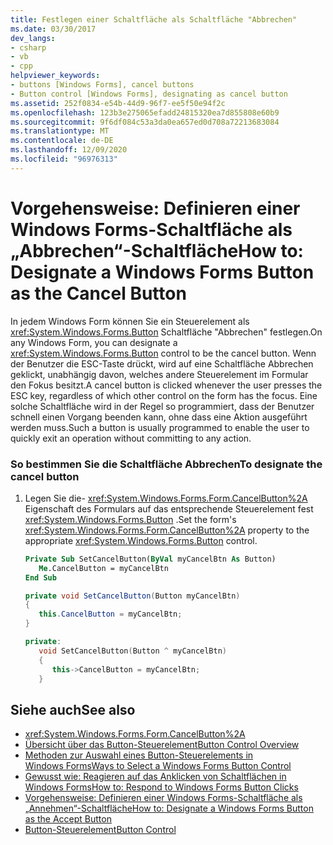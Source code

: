 ```yaml
---
title: Festlegen einer Schaltfläche als Schaltfläche "Abbrechen"
ms.date: 03/30/2017
dev_langs:
- csharp
- vb
- cpp
helpviewer_keywords:
- buttons [Windows Forms], cancel buttons
- Button control [Windows Forms], designating as cancel button
ms.assetid: 252f0834-e54b-44d9-96f7-ee5f50e94f2c
ms.openlocfilehash: 123b3e275065efadd24815320ea7d855808e60b9
ms.sourcegitcommit: 9f6df084c53a3da0ea657ed0d708a72213683084
ms.translationtype: MT
ms.contentlocale: de-DE
ms.lasthandoff: 12/09/2020
ms.locfileid: "96976313"
---
```

# <a name="how-to-designate-a-windows-forms-button-as-the-cancel-button"></a><span data-ttu-id="fe7e2-102">Vorgehensweise: Definieren einer Windows Forms-Schaltfläche als „Abbrechen“-Schaltfläche</span><span class="sxs-lookup"><span data-stu-id="fe7e2-102">How to: Designate a Windows Forms Button as the Cancel Button</span></span>
<span data-ttu-id="fe7e2-103">In jedem Windows Form können Sie ein Steuerelement als <xref:System.Windows.Forms.Button> Schaltfläche "Abbrechen" festlegen.</span><span class="sxs-lookup"><span data-stu-id="fe7e2-103">On any Windows Form, you can designate a <xref:System.Windows.Forms.Button> control to be the cancel button.</span></span> <span data-ttu-id="fe7e2-104">Wenn der Benutzer die ESC-Taste drückt, wird auf eine Schaltfläche Abbrechen geklickt, unabhängig davon, welches andere Steuerelement im Formular den Fokus besitzt.</span><span class="sxs-lookup"><span data-stu-id="fe7e2-104">A cancel button is clicked whenever the user presses the ESC key, regardless of which other control on the form has the focus.</span></span> <span data-ttu-id="fe7e2-105">Eine solche Schaltfläche wird in der Regel so programmiert, dass der Benutzer schnell einen Vorgang beenden kann, ohne dass eine Aktion ausgeführt werden muss.</span><span class="sxs-lookup"><span data-stu-id="fe7e2-105">Such a button is usually programmed to enable the user to quickly exit an operation without committing to any action.</span></span>  
  
### <a name="to-designate-the-cancel-button"></a><span data-ttu-id="fe7e2-106">So bestimmen Sie die Schaltfläche Abbrechen</span><span class="sxs-lookup"><span data-stu-id="fe7e2-106">To designate the cancel button</span></span>  
  
1. <span data-ttu-id="fe7e2-107">Legen Sie die- <xref:System.Windows.Forms.Form.CancelButton%2A> Eigenschaft des Formulars auf das entsprechende Steuerelement fest <xref:System.Windows.Forms.Button> .</span><span class="sxs-lookup"><span data-stu-id="fe7e2-107">Set the form's <xref:System.Windows.Forms.Form.CancelButton%2A> property to the appropriate <xref:System.Windows.Forms.Button> control.</span></span>  
  
    ```vb  
    Private Sub SetCancelButton(ByVal myCancelBtn As Button)  
       Me.CancelButton = myCancelBtn  
    End Sub  
    ```  
  
    ```csharp  
    private void SetCancelButton(Button myCancelBtn)  
    {  
       this.CancelButton = myCancelBtn;  
    }  
    ```  
  
    ```cpp  
    private:  
       void SetCancelButton(Button ^ myCancelBtn)  
       {  
          this->CancelButton = myCancelBtn;  
       }  
    ```  
  
## <a name="see-also"></a><span data-ttu-id="fe7e2-108">Siehe auch</span><span class="sxs-lookup"><span data-stu-id="fe7e2-108">See also</span></span>

- <xref:System.Windows.Forms.Form.CancelButton%2A>
- [<span data-ttu-id="fe7e2-109">Übersicht über das Button-Steuerelement</span><span class="sxs-lookup"><span data-stu-id="fe7e2-109">Button Control Overview</span></span>](button-control-overview-windows-forms.md)
- [<span data-ttu-id="fe7e2-110">Methoden zur Auswahl eines Button-Steuerelements in Windows Forms</span><span class="sxs-lookup"><span data-stu-id="fe7e2-110">Ways to Select a Windows Forms Button Control</span></span>](ways-to-select-a-windows-forms-button-control.md)
- [<span data-ttu-id="fe7e2-111">Gewusst wie: Reagieren auf das Anklicken von Schaltflächen in Windows Forms</span><span class="sxs-lookup"><span data-stu-id="fe7e2-111">How to: Respond to Windows Forms Button Clicks</span></span>](how-to-respond-to-windows-forms-button-clicks.md)
- [<span data-ttu-id="fe7e2-112">Vorgehensweise: Definieren einer Windows Forms-Schaltfläche als „Annehmen“-Schaltfläche</span><span class="sxs-lookup"><span data-stu-id="fe7e2-112">How to: Designate a Windows Forms Button as the Accept Button</span></span>](how-to-designate-a-windows-forms-button-as-the-accept-button.md)
- [<span data-ttu-id="fe7e2-113">Button-Steuerelement</span><span class="sxs-lookup"><span data-stu-id="fe7e2-113">Button Control</span></span>](button-control-windows-forms.md)
